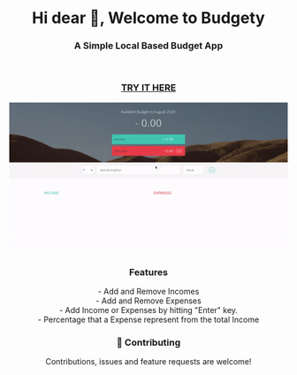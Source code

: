 <h1 align="center">Hi dear 👋, Welcome to Budgety</h1>
<h3 align="center">A Simple Local Based Budget App</h3>
<br>
<h3 align="center" color='blue'><a href="https://sandrolevy.github.io/budgety/">TRY IT HERE</a></h3>

<p align="center">
  <img src="demo.gif">
</p>

<h3 align="center">Features</h3>

<p align="center">
- Add and Remove Incomes <br>
- Add and Remove Expenses <br>
- Add Income or Expenses by hitting "Enter" key. <br>
- Percentage that a Expense represent from the total Income <br>
</p>

<h3 align="center"> 🤝 Contributing</h3>
<p align="center">Contributions, issues and feature requests are welcome!</p>
